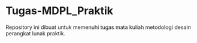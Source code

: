 # Tugas-MDPL_Praktik
Repository ini dibuat untuk memenuhi tugas mata kuliah metodologi desain perangkat lunak praktik.
